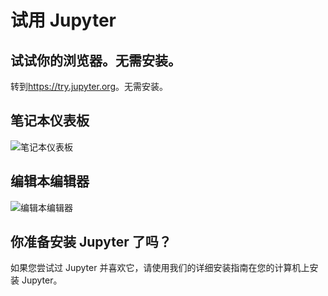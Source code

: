 # 试用 Jupyter

## 试试你的浏览器。无需安装。

转到<https://try.jupyter.org>。无需安装。

## 笔记本仪表板

![笔记本仪表板](https://jupyter.readthedocs.io/en/latest/_images/tryjupyter_file.png)

## 编辑本编辑器

![编辑本编辑器](https://jupyter.readthedocs.io/en/latest/_images/trynb.png)

## 你准备安装 Jupyter 了吗？

如果您尝试过 Jupyter 并喜欢它，请使用我们的详细安装指南在您的计算机上安装 Jupyter。
